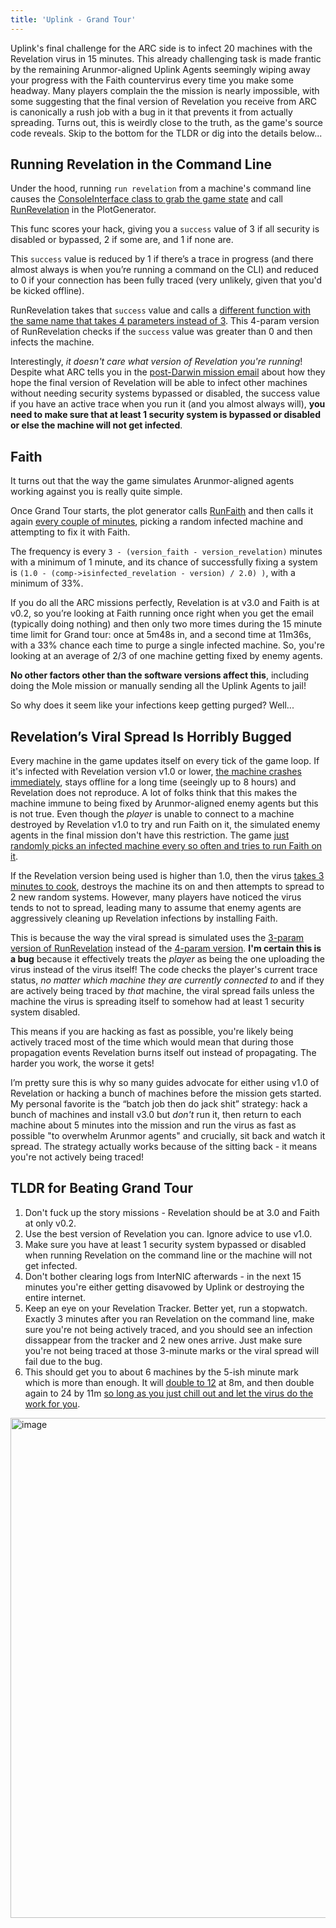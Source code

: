 ```yaml
---
title: 'Uplink - Grand Tour'
---
```


Uplink's final challenge for the ARC side is to infect 20 machines with the Revelation virus in 15 minutes. This already challenging task is made frantic by the remaining Arunmor-aligned Uplink Agents seemingly wiping away your progress with the Faith countervirus every time you make some headway. Many players complain the the mission is nearly impossible, with some suggesting that the final version of Revelation you receive from ARC is canonically a rush job with a bug in it that prevents it from actually spreading. Turns out, this is weirdly close to the truth, as the game's source code reveals. Skip to the bottom for the TLDR or dig into the details below...


## Running Revelation in the Command Line
Under the hood, running `run revelation` from a machine's command line causes the [ConsoleInterface class to grab the game state](https://gitlab.com/matt81093/uplink-source-code/-/blob/master/uplink/src/interface/remoteinterface/consolescreen_interface.cpp?ref_type=heads#L615) and call [RunRevelation](https://gitlab.com/matt81093/uplink-source-code/-/blob/master/uplink/src/world/generator/plotgenerator.cpp?ref_type=heads#L841) in the PlotGenerator.

This func scores your hack, giving you a `success` value of 3 if all security is disabled or bypassed, 2 if some are, and 1 if none are.

This `success` value is reduced by 1 if there’s a trace in progress (and there almost always is when you’re running a command on the CLI) and reduced to 0 if your connection has been fully traced (very unlikely, given that you'd be kicked offline).

RunRevelation takes that `success` value and calls a [different function with the same name that takes 4 parameters instead of 3](https://gitlab.com/matt81093/uplink-source-code/-/blob/master/uplink/src/world/generator/plotgenerator.cpp?ref_type=heads#L941). This 4-param version of RunRevelation checks if the `success` value was greater than 0 and then infects the machine.

Interestingly, _it doesn't care what version of Revelation you're running_! Despite what ARC tells you in the [post-Darwin mission email](https://gitlab.com/matt81093/uplink-source-code/-/blob/master/uplink/src/world/generator/plotgenerator.cpp?ref_type=heads#L4164) about how they hope the final version of Revelation will be able to infect other machines without needing security systems bypassed or disabled, the success value if you have an active trace when you run it (and you almost always will), **you need to make sure that at least 1 security system is bypassed or disabled or else the machine will not get infected**.




## Faith
It turns out that the way the game simulates Arunmor-aligned agents working against you is really quite simple.

Once Grand Tour starts, the plot generator calls [RunFaith](https://gitlab.com/matt81093/uplink-source-code/-/blob/master/uplink/src/world/generator/plotgenerator.cpp?ref_type=heads#L899) and then calls it again [every couple of minutes](https://gitlab.com/matt81093/uplink-source-code/-/blob/master/uplink/src/world/generator/plotgenerator.cpp?ref_type=heads#L2861), picking a random infected machine and attempting to fix it with Faith.

The frequency is every `3 - (version_faith - version_revelation)` minutes with a minimum of 1 minute, and its chance of successfully fixing a system is `(1.0 - (comp->isinfected_revelation - version) / 2.0) )`, with a minimum of 33%.

If you do all the ARC missions perfectly, Revelation is at v3.0 and Faith is at v0.2, so you’re looking at Faith running once right when you get the email (typically doing nothing) and then only two more times during the 15 minute time limit for Grand tour: once at 5m48s in, and a second time at 11m36s, with a 33% chance each time to purge a single infected machine. So, you're looking at an average of 2/3 of one machine getting fixed by enemy agents.

**No other factors other than the software versions affect this**, including doing the Mole mission or manually sending all the Uplink Agents to jail!

So why does it seem like your infections keep getting purged? Well...


## Revelation’s Viral Spread Is Horribly Bugged
Every machine in the game updates itself on every tick of the game loop. If it's infected with Revelation version v1.0 or lower, [the machine crashes immediately](https://gitlab.com/matt81093/uplink-source-code/-/blob/master/uplink/src/world/computer/computer.cpp?ref_type=heads#L154), stays offline for a long time (seeingly up to 8 hours) and Revelation does not reproduce. A lot of folks think that this makes the machine immune to being fixed by Arunmor-aligned enemy agents but this is not true. Even though the _player_ is unable to connect to a machine destroyed by Revelation v1.0 to try and run Faith on it, the simulated enemy agents in the final mission don't have this restriction. The game [just randomly picks an infected machine every so often and tries to run Faith on it](https://gitlab.com/matt81093/uplink-source-code/-/blob/master/uplink/src/world/generator/plotgenerator.cpp#L2854).

If the Revelation version being used is higher than 1.0, then the virus [takes 3 minutes to cook](https://gitlab.com/matt81093/uplink-source-code/-/blob/master/uplink/src/world/computer/computer.cpp?ref_type=heads#L627), destroys the machine its on and then attempts to spread to 2 new random systems. However, many players have noticed the virus tends to not to spread, leading many to assume that enemy agents are aggressively cleaning up Revelation infections by installing Faith.

This is because the way the viral spread is simulated uses the [3-param version of RunRevelation](https://gitlab.com/matt81093/uplink-source-code/-/blob/master/uplink/src/world/computer/computer.cpp?ref_type=heads#L641) instead of the [4-param version](https://gitlab.com/matt81093/uplink-source-code/-/blob/master/uplink/src/world/generator/plotgenerator.cpp#L941). **I'm certain this is a bug** because it effectively treats the _player_ as being the one uploading the virus instead of the virus itself! The code checks the player's current trace status, _no matter which machine they are currently connected to_ and if they are actively being traced by _that_ machine, the viral spread fails unless the machine the virus is spreading itself to somehow had at least 1 security system disabled.

This means if you are hacking as fast as possible, you're likely being actively traced most of the time which would mean that during those propagation events Revelation burns itself out instead of propagating. The harder you work, the worse it gets! 

I’m pretty sure this is why so many guides advocate for either using v1.0 of Revelation or hacking a bunch of machines before the mission gets started. My personal favorite is the “batch job then do jack shit” strategy: hack a bunch of machines and install v3.0 but _don't_ run it, then return to each machine about 5 minutes into the mission and run the virus as fast as possible "to overwhelm Arunmor agents" and crucially, sit back and watch it spread. The strategy actually works because of the sitting back - it means you're not actively being traced!

## TLDR for Beating Grand Tour
1. Don't fuck up the story missions - Revelation should be at 3.0 and Faith at only v0.2.
2. Use the best version of Revelation you can. Ignore advice to use v1.0.
3. Make sure you have at least 1 security system bypassed or disabled when running Revelation on the command line or the machine will 
not get infected.
4. Don't bother clearing logs from InterNIC afterwards - in the next 15 minutes you're either getting disavowed by Uplink or destroying the entire internet.
5. Keep an eye on your Revelation Tracker. Better yet, run a stopwatch. Exactly 3 minutes after you ran Revelation on the command line, make sure you're not being actively traced, and you should see an infection dissappear from the tracker and 2 new ones arrive. Just make sure you're not being traced at those 3-minute marks or the viral spread will fail due to the bug.
6. This should get you to about 6 machines by the 5-ish minute mark which is more than enough. It will [double to 12](https://www.youtube.com/watch?v=JBxkney44eg) at 8m, and then double again to 24 by 11m [so long as you just chill out and let the virus do the work for you](https://www.youtube.com/watch?v=H6viHHbIxt0).

<img width="800" height="800" alt="image" src="https://github.com/user-attachments/assets/c7ecb9cd-5783-44c6-a75d-2011aa165539" />

